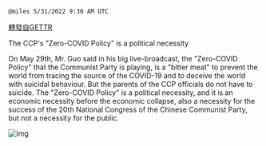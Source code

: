 
`@miles 5/31/2022 9:30 AM UTC`

[轉發自GETTR](https://gettr.com/post/p1c391x52a3)

The CCP's "Zero-COVID Policy" is a political necessity

On May 29th, Mr. Guo said in his big live-broadcast, the "Zero-COVID Policy" that the Communist Party is playing, is a "bitter meat" to prevent the world from tracing the source of the COVID-19 and to deceive the world with suicidal behaviour. But the parents of the CCP officials do not have to suicide. The "Zero-COVID Policy" is a political necessity, and it is an economic necessity before the economic collapse, also a necessity for the success of the 20th National Congress of the Chinese Communist Party, but not a necessity for the public.

![img](https://media.gettr.com/group38/origin/2022/05/31/09/ad1ec2fa-8f75-9397-2c00-59574651931f/64718f1ca7e4e3990a9af621904ea212.jpg)
